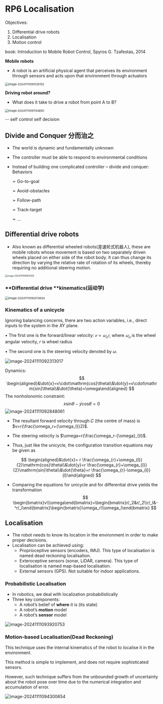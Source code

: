 # RP6 Localisation

Objectives:

1. Differential drive robots
2. Localisation
3. Motion control



book: Introduction to Mobile Robot Control, Spyros G. Tzafestas, 2014



**Mobile robots**

- A robot is an artificial physical agent that perceives its environment through sensors and acts upon that environment through actuators

<img src="https://wichaiblog-1316355194.cos.ap-hongkong.myqcloud.com/image-20241111091030152.png" alt="image-20241111091030152" style="zoom:67%;" />



**Driving robot around?**

- What does it take to drive a robot from point A to B?

<img src="https://wichaiblog-1316355194.cos.ap-hongkong.myqcloud.com/image-20241111091134850.png" alt="image-20241111091134850" style="zoom:67%;" />

-- self control self decision 





## **Divide and Conquer 分而治之**

- The world is dynamic and fundamentally unknown

- The controller must be able to respond to environmental conditions

- Instead of building one complicated controller – divide and conquer: Behaviors

  ➢ Go-to-goal

  ➢ Avoid-obstacles

  ➢ Follow-path

  ➢ Track-target

  ➢ …







## **Differential drive robots**

- Also known as differential wheeled robots(差速轮式机器人), these are mobile robots whose movement is based on two separately driven wheels placed on either side of the robot body. It can thus change its direction by varying the relative rate of rotation of its wheels, thereby requiring no additional steering motion. 

<img src="https://wichaiblog-1316355194.cos.ap-hongkong.myqcloud.com/image-20241111091931255.png" alt="image-20241111091931255" style="zoom:50%;" />

### **Differential drive **kinematics(运动学)

<img src="https://wichaiblog-1316355194.cos.ap-hongkong.myqcloud.com/image-20241111092013634.png" alt="image-20241111092013634" style="zoom:67%;" />

### **Kinematics of a unicycle**

Ignoring balancing concerns, there are two action variables, i.e., direct inputs to the system in the 𝑋𝑌 plane.

• The first one is the forward/linear velocity: $𝑣=𝜔_𝑢𝑟$, where $𝜔_𝑢$ is the wheel angular velocity, 𝑟 is wheel radius

• The second one is the steering velocity denoted by 𝜔.

![image-20241111092313017](https://wichaiblog-1316355194.cos.ap-hongkong.myqcloud.com/image-20241111092313017.png)

Dynamics:
$$
\begin{aligned}&\dot{x}=v\cdot\mathrm{cos}\theta\\&\dot{y}=v\cdot\mathrm{sin}\theta\\&\dot{\theta}=\omega\end{aligned}
$$
The nonholonomic constraint:
$$
\dot{x}\mathrm{sin}\theta-\dot{y}\mathrm{cos}\theta=0
$$
![image-20241111092848061](https://wichaiblog-1316355194.cos.ap-hongkong.myqcloud.com/image-20241111092848061.png)

- The resultant forward velocity through 𝐶 (the centre of mass) is $v=r(\frac{\omega_r+{\omega_l}}2)$.
- The steering velocity is $\omega=r(\frac{\omega_r-{\omega}_l}l)$.



- Thus, just like the unicycle, the configuration transition equations may be given as

$$
\begin{aligned}&\dot{x}= r \frac{\omega_{r}+\omega_{l}}{2}\mathrm{cos}\theta\\&\dot{y}=r \frac{\omega_{r}+\omega_{l}}{2}\mathrm{sin}\theta\\&\dot{\theta}=r \frac{\omega_{r}-\omega_{l}}{l}\end{aligned}
$$

- Comparing the equations for unicycle and for differential drive yields the transformation
  $$
  \begin{bmatrix}v\\\omega\end{bmatrix}=\begin{bmatrix}r/_2&r/_2\\r/_l&-^r/_l\end{bmatrix}\begin{bmatrix}\omega_r\\\omega_l\end{bmatrix}
  $$
  

## Localisation

- The robot needs to know its location in the environment in order to make proper decisions.
- Localisation can be achieved using:
  - Proprioceptive sensors (encoders, IMU). This type of localisation is named dead reckoning localisation.
  - Exteroceptive sensors (sonar, LiDAR, camera). This type of localisation is named map-based localisation.
  - External sensors (GPS). Not suitable for indoor applications.



### **Probabilistic Localisation**

- In robotics, we deal with localization probabilistically
- Three key components:
  - A robot’s belief of **where** it is (its state)
  - A robot’s **motion** model
  - A robot’s **sensor** model

![image-20241111093920753](https://wichaiblog-1316355194.cos.ap-hongkong.myqcloud.com/image-20241111093920753.png)



### **Motion-based Localisation(Dead Reckoning)**

This technique uses the internal kinematics of the robot to localise it in the environment.

This method is simple to implement, and does not require sophisticated sensors.

However, such technique suffers from the unbounded growth of uncertainty about the robot pose over time due to the numerical integration and accumulation of error.

![image-20241111094300654](https://wichaiblog-1316355194.cos.ap-hongkong.myqcloud.com/image-20241111094300654.png)













